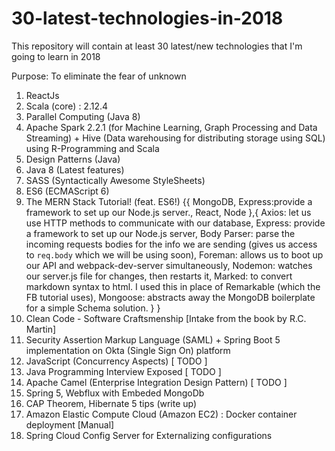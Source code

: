 # 30-latest-technologies-in-2018
This repository will contain at least 30 latest/new technologies that I'm going to learn in 2018 

Purpose: To eliminate the fear of unknown

1. ReactJs
2. Scala (core) : 2.12.4
3. Parallel Computing (Java 8)
4. Apache Spark 2.2.1 (for Machine Learning, Graph Processing and Data Streaming) + Hive (Data warehousing for distributing        storage using SQL) using R-Programming and Scala 
5. Design Patterns (Java)
6. Java 8 (Latest features)
7. SASS (Syntactically Awesome StyleSheets)
8. ES6 (ECMAScript 6)
9. The MERN Stack Tutorial! (feat. ES6!) 
{{
MongoDB,
Express:provide a framework to set up our Node.js server.,
React,
Node
},{
Axios: let us use HTTP methods to communicate with our database,
Express: provide a framework to set up our Node.js server,
Body Parser: parse the incoming requests bodies for the info we are sending (gives us access to `req.body` which we will be using soon),
Foreman: allows us to boot up our API and webpack-dev-server simultaneously,
Nodemon: watches our server.js file for changes, then restarts it,
Marked: to convert markdown syntax to html. I used this in place of Remarkable (which the FB tutorial uses),
Mongoose: abstracts away the MongoDB boilerplate for a simple Schema solution.
} }
10. Clean Code - Software Craftsmenship [Intake from the book by R.C. Martin] 
11. Security Assertion Markup Language (SAML) + Spring Boot 5 implementation on Okta (Single Sign On) platform
12. JavaScript (Concurrency Aspects) [ TODO ]
13. Java Programming Interview Exposed [ TODO ] 
14. Apache Camel (Enterprise Integration Design Pattern) [ TODO ]
15. Spring 5, Webflux with Embeded MongoDb
16. CAP Theorem, Hibernate 5 tips (write up)
17. Amazon Elastic Compute Cloud (Amazon EC2) : Docker container deployment [Manual] 
18. Spring Cloud Config Server for Externalizing configurations
